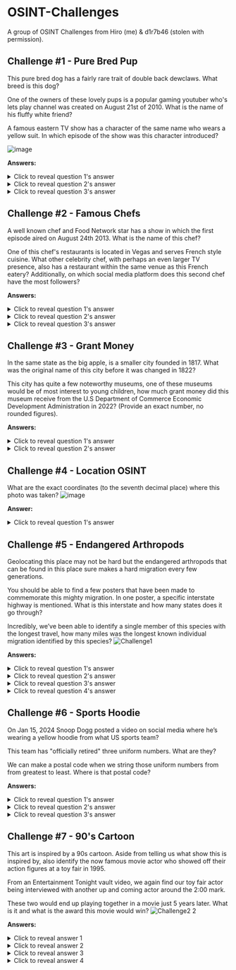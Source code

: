 # OSINT-Challenges
A group of OSINT Challenges from Hiro (me) & d1r7b46 (stolen with permission).
## Challenge #1 - Pure Bred Pup
This pure bred dog has a fairly rare trait of double back dewclaws. What breed is this dog? 

One of the owners of these lovely pups is a popular gaming youtuber who's lets play channel was created on August 21st of 2010. What is the name of his fluffy white friend? 

A famous eastern TV show has a character of the same name who wears a yellow suit. In which episode of the show was this character introduced?

![image](https://github.com/user-attachments/assets/674e57b7-344b-4a12-a0bf-2083b6e868ab)

**Answers:**
<details>
  <summary>Click to reveal question 1's answer </summary>
Great Pyrenees 
</details>
<details>
  <summary>Click to reveal question 2's answer </summary>
Koda 
</details>
<details>
  <summary>Click to reveal question 3's answer </summary>
Episode 5 of My Hero Academia  
</details>


## Challenge #2 - Famous Chefs
A well known chef and Food Network star has a show in which the first episode aired on August 24th 2013. What is the name of this chef? 

One of this chef's restaurants is located in Vegas and serves French style cuisine. What other celebrity chef, with perhaps an even larger TV presence, also has a restaurant within the same venue as this French eatery? Additionally, on which social media platform does this second chef have the most followers? 

**Answers:**
<details>
  <summary>Click to reveal question 1's answer </summary>
Bobby Flay 
</details>
<details>
  <summary>Click to reveal question 2's answer </summary>
Gordon Ramsey 
</details>
<details>
  <summary>Click to reveal question 3's answer </summary>
TikTok
</details>


## Challenge #3 - Grant Money
In the same state as the big apple, is a smaller city founded in 1817. What was the original name of this city before it was changed in 1822? 

This city has quite a few noteworthy museums, one of these museums would be of most interest to young children, how much grant money did this museum receive from the U.S Department of Commerce Economic Development Administration in 2022? (Provide an exact number, no rounded figures).

**Answers:**
<details>
  <summary>Click to reveal question 1's answer </summary>
Rochesterville 
</details>
<details>
  <summary>Click to reveal question 2's answer </summary>
$7,522,932
</details>


## Challenge #4 - Location OSINT
What are the exact coordinates (to the seventh decimal place) where this photo was taken? 
![image](https://github.com/user-attachments/assets/3b34a0ed-1ece-4950-8be4-282865e1c3e7)

**Answer:**
<details>
  <summary>Click to reveal question 1's answer </summary>
63.9904327,-19.0654527
</details>

## Challenge #5 - Endangered Arthropods
Geolocating this place may not be hard but the endangered arthropods that can be found in this place sure makes a hard migration every few generations. 

You should be able to find a few posters that have been made to commemorate this mighty migration. In one poster, a specific interstate highway is mentioned. What is this interstate and how many states does it go through? 

Incredibly, we’ve been able to identify a single member of this species with the longest travel, how many miles was the longest known individual migration identified by this species?
![Challenge1](https://github.com/user-attachments/assets/c578c7e7-6156-4710-b44b-b09d713ad7ca)

**Answers:**
<details>
  <summary>Click to reveal question 1's answer </summary>
 Monarch butterfly 
</details>
<details>
  <summary>Click to reveal question 2's answer </summary>
Highway 35
</details>
<details>
  <summary>Click to reveal question 3's answer </summary>
6 States
</details>
<details>
  <summary>Click to reveal question 4's answer </summary>
2880 miles
</details>

## Challenge #6 - Sports Hoodie
On Jan 15, 2024 Snoop Dogg posted a video on social media where he’s wearing a yellow hoodie from what US sports team? 

This team has "officially retired" three uniform numbers. What are they?

We can make a postal code when we string those uniform numbers from from greatest to least. Where is that postal code?

**Answers:**
<details>
  <summary>Click to reveal question 1's answer </summary>
 Pittsburgh Steelers
</details>
<details>
  <summary>Click to reveal question 2's answer </summary>
75-70-32
</details>
<details>
  <summary>Click to reveal question 3's answer </summary>
Bangriposi, India
</details>

## Challenge #7 - 90's Cartoon
This art is inspired by a 90s cartoon. Aside from telling us what show this is inspired by, also identify the now famous movie actor who showed off their action figures at a toy fair in 1995. 

From an Entertainment Tonight vault video, we again find our toy fair actor being interviewed with another up and coming actor around the 2:00 mark. 

These two would end up playing together in a movie just 5 years later. 
What is it and what is the award this movie would win?
![Challenge2 2](https://github.com/user-attachments/assets/16463749-693b-40c8-b447-368d1b113667)

**Answers:**
<details>
  <summary>Click to reveal answer 1 </summary>
 Street Sharks 
</details>
<details>
  <summary>Click to reveal answer 2 </summary>
Vin Diesel
</details>
<details>
  <summary>Click to reveal answer 3 </summary>
Boiler Room
</details>
<details>
  <summary>Click to reveal answer 4 </summary>
Deauville American Film Festival Jury Special Prize
</details>
